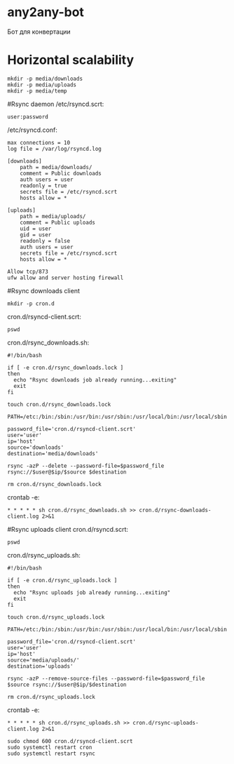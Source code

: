 # any2any-bot
Бот для конвертации

# Horizontal scalability
```shell script
mkdir -p media/downloads
mkdir -p media/uploads
mkdir -p media/temp
```

#Rsync daemon
/etc/rsyncd.scrt:
```text
user:password
```

/etc/rsyncd.conf:
```text
max connections = 10
log file = /var/log/rsyncd.log

[downloads]
    path = media/downloads/
    comment = Public downloads
    auth users = user
    readonly = true
    secrets file = /etc/rsyncd.scrt
    hosts allow = *

[uploads]
    path = media/uploads/
    comment = Public uploads
    uid = user
    gid = user
    readonly = false
    auth users = user
    secrets file = /etc/rsyncd.scrt
    hosts allow = *
```

```text
Allow tcp/873 
ufw allow and server hosting firewall
```

#Rsync downloads client
```shell script
mkdir -p cron.d
```

cron.d/rsyncd-client.scrt:
```text
pswd
```

cron.d/rsync_downloads.sh:
```shell script
#!/bin/bash

if [ -e cron.d/rsync_downloads.lock ]
then
  echo "Rsync downloads job already running...exiting"
  exit
fi

touch cron.d/rsync_downloads.lock

PATH=/etc:/bin:/sbin:/usr/bin:/usr/sbin:/usr/local/bin:/usr/local/sbin

password_file='cron.d/rsyncd-client.scrt'
user='user'
ip='host'
source='downloads'
destination='media/downloads'

rsync -azP --delete --password-file=$password_file rsync://$user@$ip/$source $destination

rm cron.d/rsync_downloads.lock
```

crontab -e:
```text
* * * * * sh cron.d/rsync_downloads.sh >> cron.d/rsync-downloads-client.log 2>&1
```

#Rsync uploads client
cron.d/rsyncd.scrt:
```text
pswd
```

cron.d/rsync_uploads.sh:
```shell script
#!/bin/bash

if [ -e cron.d/rsync_uploads.lock ]
then
  echo "Rsync uploads job already running...exiting"
  exit
fi

touch cron.d/rsync_uploads.lock

PATH=/etc:/bin:/sbin:/usr/bin:/usr/sbin:/usr/local/bin:/usr/local/sbin

password_file='cron.d/rsyncd-client.scrt'
user='user'
ip='host'
source='media/uploads/'
destination='uploads'

rsync -azP --remove-source-files --password-file=$password_file $source rsync://$user@$ip/$destination

rm cron.d/rsync_uploads.lock
```

crontab -e:
```text
* * * * * sh cron.d/rsync_uploads.sh >> cron.d/rsync-uploads-client.log 2>&1
```

```shell script
sudo chmod 600 cron.d/rsyncd-client.scrt
sudo systemctl restart cron
sudo systemctl restart rsync
```